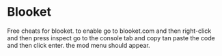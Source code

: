 # Blooket
Free cheats for blooket.
to enable go to blooket.com and then right-click and then press inspect go to the console tab and copy tan paste the code and then click enter. the mod menu should appear.
